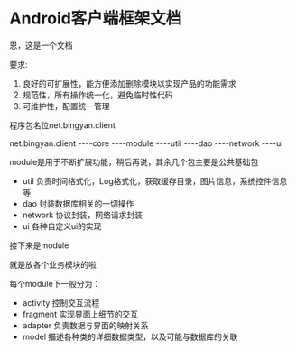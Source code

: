 # Android客户端框架文档

恩，这是一个文档

要求: 

1. 良好的可扩展性，能方便添加删除模块以实现产品的功能需求
2. 规范性，所有操作统一化，避免临时性代码
3. 可维护性，配置统一管理

程序包名位net.bingyan.client

net.bingyan.client
----core
----module
----util
----dao
----network
----ui

module是用于不断扩展功能，稍后再说，其余几个包主要是公共基础包

- util 
负责时间格式化，Log格式化，获取缓存目录，图片信息，系统控件信息等
- dao
封装数据库相关的一切操作
- network
 协议封装，网络请求封装
- ui 
各种自定义ui的实现

接下来是module

就是放各个业务模块的啦

每个module下一般分为：

- activity         控制交互流程
- fragment      实现界面上细节的交互
- adapter        负责数据与界面的映射关系
- model           描述各种类的详细数据类型，以及可能与数据库的关联
